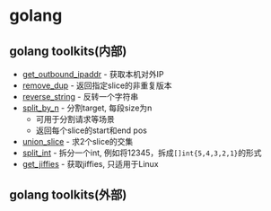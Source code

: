 # golang

## golang toolkits(内部)
* [get_outbound_ipaddr](./get_outbound_ipaddr) - 获取本机对外IP
* [remove_dup](./remove_dup) - 返回指定slice的非重复版本
* [reverse_string](./reverse_string) - 反转一个字符串
* [split_by_n](./split_by_n) - 分割target, 每段size为n
    * 可用于分割请求等场景
    * 返回每个slice的start和end pos
* [union_slice](./union_slice) - 求2个slice的交集
* [split_int](./split_int) - 拆分一个int, 例如将12345，拆成`[]int{5,4,3,2,1}`的形式
* [get_jiffies](./get_jiffies) - 获取jiffies, 只适用于Linux

## golang toolkits(外部)
